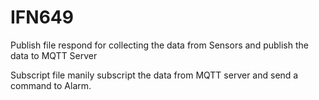 # IFN649

Publish file respond for collecting the data from Sensors and publish the data to MQTT Server

Subscript file manily subscript the data from MQTT server and send a command to Alarm.
